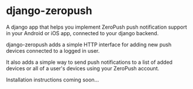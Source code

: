 django-zeropush
===============

A django app that helps you implement ZeroPush push notification support in your Android or iOS app, connected to your django backend.

django-zeropush adds a simple HTTP interface for adding new push devices connected to a logged in user. 

It also adds a simple way to send push notifications to a list of added devices or all of a user's devices using your ZeroPush account.

Installation instructions coming soon...
